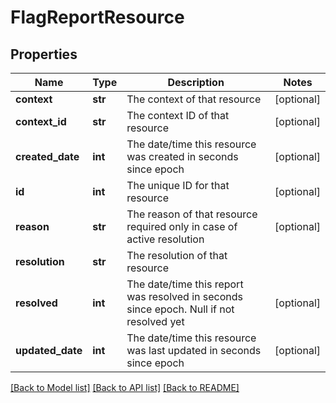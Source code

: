 # FlagReportResource

## Properties
Name | Type | Description | Notes
------------ | ------------- | ------------- | -------------
**context** | **str** | The context of that resource  | [optional] 
**context_id** | **str** | The context ID of that resource | [optional] 
**created_date** | **int** | The date/time this resource was created in seconds since epoch | [optional] 
**id** | **int** | The unique ID for that resource | [optional] 
**reason** | **str** | The reason of that resource required only in case of active resolution | [optional] 
**resolution** | **str** | The resolution of that resource | 
**resolved** | **int** | The date/time this report was resolved in seconds since epoch. Null if not resolved yet | [optional] 
**updated_date** | **int** | The date/time this resource was last updated in seconds since epoch | [optional] 

[[Back to Model list]](../README.md#documentation-for-models) [[Back to API list]](../README.md#documentation-for-api-endpoints) [[Back to README]](../README.md)


